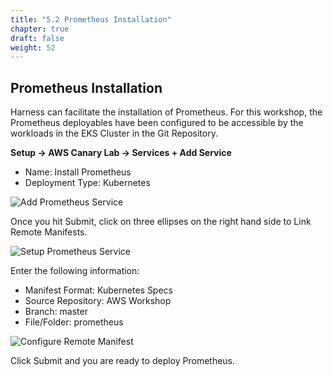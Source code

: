 ```yaml
---
title: "5.2 Prometheus Installation"
chapter: true
draft: false
weight: 52
---
```


## Prometheus Installation

Harness can facilitate the installation of Prometheus. For this workshop, the Prometheus deployables have been configured to be accessible by the workloads in the  EKS Cluster in the Git Repository. 

**Setup -> AWS Canary Lab -> Services  + Add Service**

* Name: Install Prometheus 
* Deployment Type: Kubernetes

![Add Prometheus Service](/images/prometheus_service.png)

Once you hit Submit, click on three ellipses on the right hand side to Link Remote Manifests. 

![Setup Prometheus Service](/images/prometheus_service_setup.png)

Enter the following information:
* Manifest Format: Kubernetes Specs
* Source Repository: AWS Workshop
* Branch: master
* File/Folder: prometheus

![Configure Remote Manifest](/images/remote_manifest.png)

Click Submit and you are ready to deploy Prometheus. 

